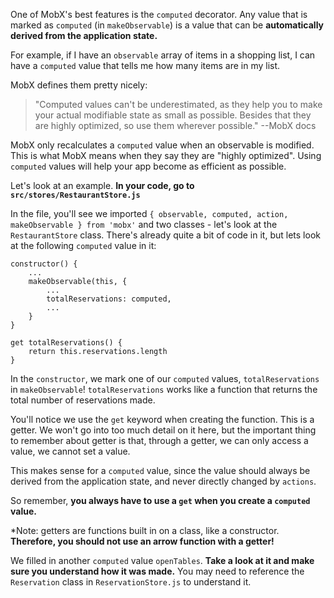One of MobX's best features is the `computed` decorator. Any value that is marked as `computed` (in `makeObservable`) is a value that can be **automatically derived from the application state.**



For example, if I have an `observable` array of items in a shopping list, I can have a `computed` value that tells me how many items are in my list.



MobX defines them pretty nicely:


> "Computed values can't be underestimated, as they help you to make your actual modifiable state as small as possible. Besides that they are highly optimized, so use them wherever possible."
--MobX docs


MobX only recalculates a `computed` value when an observable is modified. This is what MobX means when they say they are "highly optimized". Using `computed` values will help your app become as efficient as possible.



Let's look at an example. **In your code, go to `src/stores/RestaurantStore.js`**



In the file, you'll see we imported `{ observable, computed, action, makeObservable } from 'mobx'` and two classes - let's look at the `RestaurantStore` class. There's already quite a bit of code in it, but lets look at the following `computed` value in it:

```
constructor() {
    ...
    makeObservable(this, {
        ...
        totalReservations: computed,
        ...
    }
}

get totalReservations() {
    return this.reservations.length
} 
```

In the `constructor`, we mark one of our `computed` values, `totalReservations` in `makeObservable`! `totalReservations` works like a function that returns the total number of reservations made.



You'll notice we use the `get` keyword when creating the function. This is a getter. We won't go into too much detail on it here, but the important thing to remember about getter is that, through a getter, we can only access a value, we cannot set a value.



This makes sense for a `computed` value, since the value should always be derived from the application state, and never directly changed by `actions`.



So remember, **you always have to use a `get` when you create a `computed` value.**



*Note: getters are functions built in on a class, like a constructor. **Therefore, you should not use an arrow function with a getter!**



We filled in another `computed` value `openTables`. **Take a look at it and make sure you understand how it was made.** You may need to reference the `Reservation` class in `ReservationStore.js` to understand it.